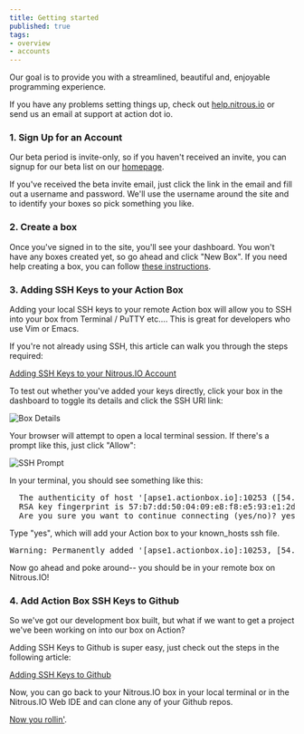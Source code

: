 ```yaml
---
title: Getting started
published: true
tags:
- overview
- accounts
---
```


Our goal is to provide you with a streamlined, beautiful and, enjoyable programming experience.

If you have any problems setting things up, check out [help.nitrous.io](http://help.nitrous.io) or send us an email at support at action dot io.

### 1. Sign Up for an Account

Our beta period is invite-only, so if you haven't received an invite, you can signup for our beta list on our [homepage](https://nitrous.io).

If you've received the beta invite email, just click the link in the email and fill out a username and password.  We'll use the username around the site and to identify your boxes so pick something you like.

### 2. Create a box

Once you've signed in to the site, you'll see your dashboard. You won't have any boxes created yet, so go ahead and click "New Box". If you need help creating a box, you can follow [these instructions](/box-new).

### 3. Adding SSH Keys to your Action Box

Adding your local SSH keys to your remote Action box will allow you to SSH into your box from Terminal / PuTTY etc…. This is great for developers who use Vim or Emacs.

If you're not already using SSH, this article can walk you through the steps required:

[Adding SSH Keys to your Nitrous.IO Account](/ssh-add)

To test out whether you've added your keys directly, click your box in the dashboard to toggle its details and click the SSH URI link:

![Box Details](https://raw.github.com/action-io/action-assets/master/support/screenshots/box-details.png)

Your browser will attempt to open a local terminal session. If there's a prompt like this, just click "Allow":

![SSH Prompt](https://raw.github.com/action-io/action-assets/master/support/screenshots/ssh-confirm-prompt.png)

In your terminal, you should see something like this:

<pre class="">
  The authenticity of host '[apse1.actionbox.io]:10253 ([54.251.42.128]:10253)' cant be established.
  RSA key fingerprint is 57:b7:dd:50:04:09:e8:f8:e5:93:e1:2d:2f:46:a5:f5.
  Are you sure you want to continue connecting (yes/no)? yes
</pre>

Type "yes", which will add your Action box to your known_hosts ssh file.

<pre class="">
Warning: Permanently added '[apse1.actionbox.io]:10253, [54.251.42.128]:10253' (RSA) to the list of known hosts. Welcome to Nitrous.IO (GNU/Linux 3.2.0-31-virtual x86_64)
</pre>

Now go ahead and poke around-- you should be in your remote box on Nitrous.IO!

### 4. Add Action Box SSH Keys to Github

So we've got our development box built, but what if we want to get a project we've been working on into our box on Action?

Adding SSH Keys to Github is super easy, just check out the steps in the following article:

[Adding SSH Keys to Github](/github-add-key)

Now, you can go back to your Nitrous.IO box in your local terminal or in the Nitrous.IO Web IDE and can clone any of your Github repos.

[Now you rollin'](http://www.youtube.com/watch?v=CtwJvgPJ9xw&t=0m14s).
